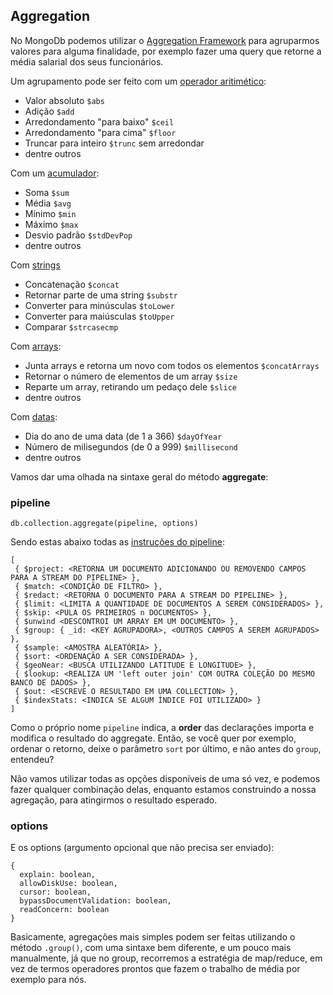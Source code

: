 ## Aggregation

No MongoDb podemos utilizar o [Aggregation Framework](https://docs.mongodb.org/manual/core/aggregation-pipeline/) para agruparmos valores para alguma finalidade, por exemplo fazer uma query que retorne a média salarial dos seus funcionários.

Um agrupamento pode ser feito com um [operador aritimético](https://docs.mongodb.org/manual/reference/operator/aggregation-arithmetic/):
* Valor absoluto `$abs`
* Adição `$add`
* Arredondamento "para baixo" `$ceil`
* Arredondamento "para cima" `$floor`
* Truncar para inteiro `$trunc` sem arredondar
* dentre outros

Com um [acumulador](https://docs.mongodb.org/manual/reference/operator/aggregation-group/):
* Soma `$sum`
* Média `$avg`
* Mínimo `$min`
* Máximo `$max`
* Desvio padrão `$stdDevPop`
* dentre outros

Com [strings](https://docs.mongodb.org/manual/reference/operator/aggregation-string/)
* Concatenação `$concat`
* Retornar parte de uma string `$substr`
* Converter para minúsculas `$toLower`
* Converter para maiúsculas `$toUpper`
* Comparar `$strcasecmp`

Com [arrays](https://docs.mongodb.org/manual/reference/operator/aggregation-array/):
* Junta arrays e retorna um novo com todos os elementos `$concatArrays`
* Retornar o número de elementos de um array `$size`
* Reparte um array, retirando um pedaço dele `$slice`
* dentre outros

Com [datas](https://docs.mongodb.org/manual/reference/operator/aggregation-date/):
* Dia do ano de uma data (de 1 a 366) `$dayOfYear`
* Número de milisegundos (de 0 a 999) `$millisecond`
* dentre outros

Vamos dar uma olhada na sintaxe geral do método **aggregate**:

### pipeline
```
db.collection.aggregate(pipeline, options)
```
Sendo estas abaixo todas as [instruções do pipeline](https://docs.mongodb.org/manual/reference/operator/aggregation-pipeline/):

```
[
 { $project: <RETORNA UM DOCUMENTO ADICIONANDO OU REMOVENDO CAMPOS PARA A STREAM DO PIPELINE> },
 { $match: <CONDIÇÃO DE FILTRO> },
 { $redact: <RETORNA O DOCUMENTO PARA A STREAM DO PIPELINE> },
 { $limit: <LIMITA A QUANTIDADE DE DOCUMENTOS A SEREM CONSIDERADOS> },
 { $skip: <PULA OS PRIMEIROS n DOCUMENTOS> },
 { $unwind <DESCONTROI UM ARRAY EM UM DOCUMENTO> },
 { $group: { _id: <KEY AGRUPADORA>, <OUTROS CAMPOS A SEREM AGRUPADOS> },
 { $sample: <AMOSTRA ALEATÓRIA> },
 { $sort: <ORDENAÇÃO A SER CONSIDERADA> },
 { $geoNear: <BUSCA UTILIZANDO LATITUDE E LONGITUDE> },
 { $lookup: <REALIZA UM 'left outer join' COM OUTRA COLEÇÃO DO MESMO BANCO DE DADOS> },
 { $out: <ESCREVE O RESULTADO EM UMA COLLECTION> },
 { $indexStats: <INDICA SE ALGUM ÍNDICE FOI UTILIZADO> }
]
```
Como o próprio nome `pipeline` indica, a **order** das declarações importa e modifica o resultado do aggregate. Então, se você quer por exemplo, ordenar o retorno, deixe o parâmetro `sort` por último, e não antes do `group`, entendeu?

Não vamos utilizar todas as opções disponíveis de uma só vez, e podemos fazer qualquer combinação delas, enquanto estamos construindo a nossa agregação, para atingirmos o resultado esperado.

### options
E os options (argumento opcional que não precisa ser enviado):
```
{
  explain: boolean,
  allowDiskUse: boolean,
  cursor: boolean,
  bypassDocumentValidation: boolean,
  readConcern: boolean
}
```


Basicamente, agregações mais simples podem ser feitas utilizando o método `.group()`, com uma sintaxe bem diferente, e um pouco mais manualmente, já que no group, recorremos a estratégia de map/reduce, em vez de termos operadores prontos que fazem o trabalho de média por exemplo para nós.
